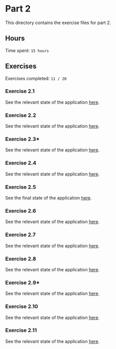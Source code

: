 # Part 2

This directory contains the exercise files for part 2.

## Hours

Time spent: `15 hours`

## Exercises

Exercises completed: `11 / 20`

### Exercise 2.1

See the relevant state of the application [here](https://github.com/rikurauhala/fullstack/tree/d87001007b6126b28e72dc6b4f23cb51e25fc669/exercises/part02/course-information).

### Exercise 2.2

See the relevant state of the application [here](https://github.com/rikurauhala/fullstack/tree/a12c497fe02a094f98eee5cf24417a8c4242350d/exercises/part02/course-information).

### Exercise 2.3*

See the relevant state of the application [here](https://github.com/rikurauhala/fullstack/tree/a12c497fe02a094f98eee5cf24417a8c4242350d/exercises/part02/course-information).

### Exercise 2.4

See the relevant state of the application [here](https://github.com/rikurauhala/fullstack/tree/b883c42f100fa4e06a4b41564481d409fd06d445/exercises/part02/course-information).

### Exercise 2.5

See the final state of the application [here](https://github.com/rikurauhala/fullstack/tree/main/exercises/part02/course-information).

### Exercise 2.6

See the relevant state of the application [here](https://github.com/rikurauhala/fullstack/tree/545dac4a42d1a9f870818e6540129aff5b20073e/exercises/part02/phonebook).

### Exercise 2.7

See the relevant state of the application [here](https://github.com/rikurauhala/fullstack/tree/489aa1f8eb254ec901caa7bb2a55a798d12c5fec/exercises/part02/phonebook).

### Exercise 2.8

See the relevant state of the application [here](https://github.com/rikurauhala/fullstack/tree/a9db4d9e3c47e8276b38a06ed2d0968134f05d5e/exercises/part02/phonebook).

### Exercise 2.9*

See the relevant state of the application [here](https://github.com/rikurauhala/fullstack/tree/8a2ddf1f6d15fff28283d195fc18fe7bb540b3b3/exercises/part02/phonebook).

### Exercise 2.10

See the relevant state of the application [here](https://github.com/rikurauhala/fullstack/tree/0be16fb59a04542c13289f1a40be750a25309d5a/exercises/part02/phonebook).

### Exercise 2.11

See the relevant state of the application [here](https://github.com/rikurauhala/fullstack/tree/4e619f8c8defabd9a342498f15bcfba71d4d196f/exercises/part02/phonebook).
